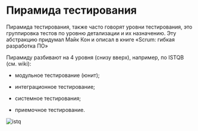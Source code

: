 # Пирамида тестирования
Пирамида тестирования, также часто говорят уровни тестирования, это группировка тестов по уровню детализации и их назначению. 
Эту абстракцию придумал Майк Кон и описал в книге «Scrum: гибкая разработка ПО»

Пирамиду разбивают на 4 уровня (снизу вверх), например, по ISTQB (см. wiki):

- модульное тестирование (юнит);

- интеграционное тестирование;

- системное тестирования;

- приемочное тестирование.

![istq](https://hsto.org/getpro/habr/upload_files/a60/ad7/201/a60ad72010e91be3d897c9e4b02eccaa.png)

